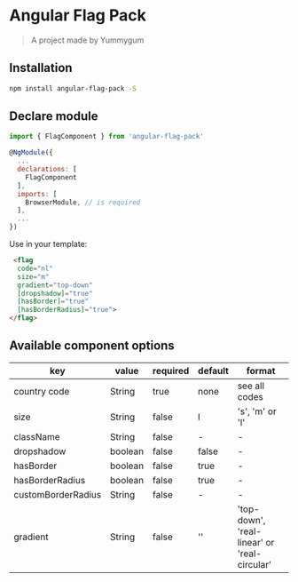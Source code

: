 # Angular Flag Pack

> A project made by Yummygum

## Installation

```bash
npm install angular-flag-pack -S
```

## Declare module
```js
import { FlagComponent } from 'angular-flag-pack'

@NgModule({
  ...
  declarations: [
    FlagComponent
  ],
  imports: [
    BrowserModule, // is required
  ],
  ...
})
```

Use in your template:
```html
 <flag
  code="nl"
  size="m"
  gradient="top-down"
  [dropshadow]="true"
  [hasBorder]="true"
  [hasBorderRadius]="true">
</flag>
```

## Available component options

| key   | value   | required | default | format |
|-------|-------|------|------|------|
| country code |  String | true | none | see all codes |
| size |  String | false | l | 's', 'm' or 'l' |
| className |  String | false | - | - |
| dropshadow |  boolean | false | false | - |
| hasBorder |  boolean | false | true | - |
| hasBorderRadius | boolean | false | true | - |
| customBorderRadius |  String | false | - | - |
| gradient |  String | false | '' | 'top-down', 'real-linear' or 'real-circular' |

